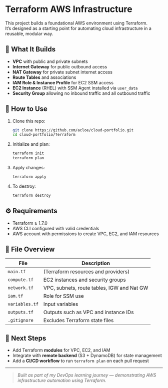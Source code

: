 # Terraform AWS Infrastructure

This project builds a foundational AWS environment using Terraform.  
It’s designed as a starting point for automating cloud infrastructure in a reusable, modular way.

## 🧱 What It Builds

- **VPC** with public and private subnets  
- **Internet Gateway** for public outbound access  
- **NAT Gateway** for private subnet internet access  
- **Route Tables** and associations  
- **IAM Role & Instance Profile** for EC2 SSM access  
- **EC2 Instance** (RHEL) with SSM Agent installed via `user_data`  
- **Security Group** allowing no inbound traffic and all outbound traffic

## 🧩 How to Use

1. Clone this repo:
   ```bash
   git clone https://github.com/acloe/cloud-portfolio.git
   cd cloud-portfolio/Terraform
   ```

2. Initialize and plan:
   ```bash
   terraform init
   terraform plan
   ```

3. Apply changes:
   ```bash
   terraform apply
   ```

4. To destroy:
   ```bash
   terraform destroy
   ```

## ⚙️ Requirements

- Terraform ≥ 1.7.0  
- AWS CLI configured with valid credentials  
- AWS account with permissions to create VPC, EC2, and IAM resources

## 📂 File Overview

| File | Description |
|------|--------------|
| `main.tf` | (Terraform resources and providers) |
| `compute.tf` | EC2 instances and security groups |
| `network.tf` | VPC, subnets, route tables, IGW and Nat GW |
| `iam.tf` | Role for SSM use |
| `variables.tf` | Input variables |
| `outputs.tf` | Outputs such as VPC and instance IDs |
| `.gitignore` | Excludes Terraform state files |

## 🚀 Next Steps

- Add Terraform **modules** for VPC, EC2, and IAM  
- Integrate with **remote backend** (S3 + DynamoDB) for state management  
- Add a **CI/CD workflow** to run `terraform plan` on each pull request  

---

> _Built as part of my DevOps learning journey — demonstrating AWS infrastructure automation using Terraform._
